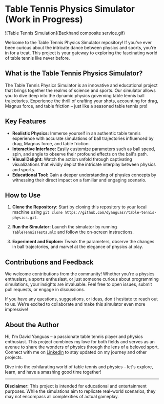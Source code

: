 # Table Tennis Physics Simulator (Work in Progress)

![Table Tennis Simulation](Backhand composite service.gif)

Welcome to the Table Tennis Physics Simulator repository! If you've ever been curious about the intricate dance between physics and sports, you're in for a treat. This project is your gateway to exploring the fascinating world of table tennis like never before.

## What is the Table Tennis Physics Simulator?

The Table Tennis Physics Simulator is an innovative and educational project that brings together the realms of science and sports. Our simulator allows you to dive deep into the dynamic physics governing table tennis ball trajectories. Experience the thrill of crafting your shots, accounting for drag, Magnus force, and table friction – just like a seasoned table tennis pro!

## Key Features

- **Realistic Physics:** Immerse yourself in an authentic table tennis experience with accurate simulations of ball trajectories influenced by drag, Magnus force, and table friction.
- **Interactive Interface:** Easily customize parameters such as ball speed, spin, and angle to observe their profound effects on the ball's path.
- **Visual Delight:** Watch the action unfold through captivating visualizations that vividly depict the intricate interplay between physics and sports.
- **Educational Tool:** Gain a deeper understanding of physics concepts by witnessing their direct impact on a familiar and engaging scenario.

## How to Use

1. **Clone the Repository:** Start by cloning this repository to your local machine using `git clone https://github.com/dyanguasr/table-tennis-physics.git`.

2. **Run the Simulator:** Launch the simulator by running `TableTennisTests.mlx` and follow the on-screen instructions.

3. **Experiment and Explore:** Tweak the parameters, observe the changes in ball trajectories, and marvel at the elegance of physics at play.

## Contributions and Feedback

We welcome contributions from the community! Whether you're a physics enthusiast, a sports enthusiast, or just someone curious about programming simulations, your insights are invaluable. Feel free to open issues, submit pull requests, or engage in discussions.

If you have any questions, suggestions, or ideas, don't hesitate to reach out to us. We're excited to collaborate and make this simulator even more impressive!

## About the Author

Hi, I'm David Yanguas – a passionate table tennis player and physics enthusiast. This project combines my love for both fields and serves as an avenue to share the wonders of physics through the lens of a beloved sport. Connect with me on [LinkedIn](https://www.linkedin.com/in/davidyanguasrojas/) to stay updated on my journey and other projects.

Dive into the exhilarating world of table tennis and physics – let's explore, learn, and have a smashing good time together!

---
**Disclaimer:** This project is intended for educational and entertainment purposes. While the simulations aim to replicate real-world scenarios, they may not encompass all complexities of actual gameplay.

